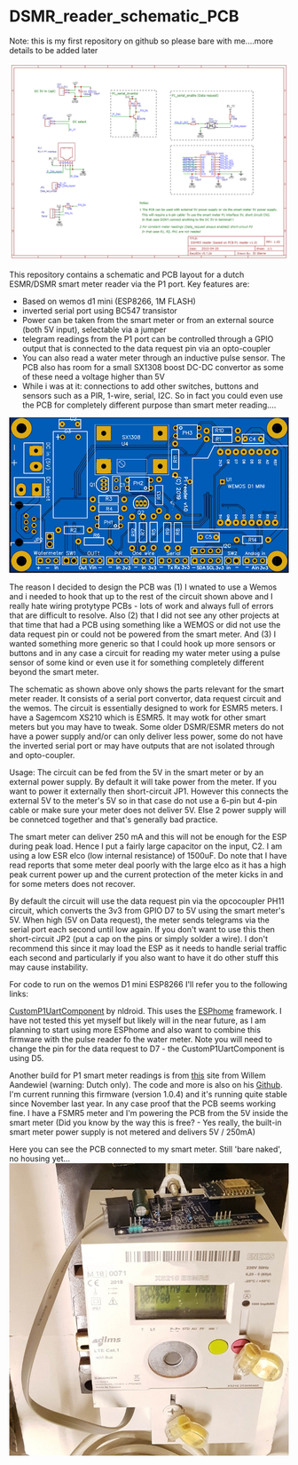 # DSMR_reader_schematic_PCB

Note: this is my first repository on github so please bare with me....more details to be added later

![alt text](Schematic_DSMR_reader_only_PCB_v1.0.png "Smart meter P1 port reader schematic")

This repository contains a schematic and PCB layout for a dutch ESMR/DSMR smart meter reader via the P1 port. Key features are:
- Based on wemos d1 mini (ESP8266, 1M FLASH)
- inverted serial port using BC547 transistor
- Power can be taken from the smart meter or from an external source (both 5V input), selectable via a jumper
- telegram readings from the P1 port can be controlled through a GPIO output that is connected to the data request pin via an opto-coupler
- You can also read a water meter through an inductive pulse sensor. The PCB also has room for a small SX1308 boost DC-DC convertor as some of these need a voltage higher than 5V
- While i was at it: connections to add other switches, buttons and sensors such as a PIR, 1-wire, serial, I2C. So in fact you could even use the PCB for completely different purpose than smart meter reading....


![alt text](files/DSMR5_reader_PCB_top_a.png "Smart meter P1 port reader PCB top side")

The reason I decided to design the PCB was (1) I wnated to use a Wemos and i needed to hook that up to the rest of the circuit shown above and I really hate wiring protytype PCBs - lots of work and always full of errors that are difficult to resolve. Also (2) that I did not see any other projects at that time that had a PCB using something like a WEMOS or did not use the data request pin or could not be powered from the smart meter. And (3) I wanted something more generic so that I could hook up more sensors or buttons and in any case a circuit for reading my water meter using a pulse sensor of some kind or even use it for something completely different beyond the smart meter.

The schematic as shown above only shows the parts relevant for the smart meter reader. It consists of a serial port convertor, data request circuit and the wemos. The circuit is essentially designed to work for ESMR5 meters. I have a Sagemcom XS210 which is ESMR5. It may wotk for other smart meters but you may have to tweak. Some older DSMR/ESMR meters do not have a power supply and/or can only deliver less power, some do not have the inverted serial port or may have outputs that are not isolated through and opto-coupler.

Usage:
The circuit can be fed from the 5V in the smart meter or by an external power supply. By default it will take power from the meter. If you want to power it externally then short-circuit JP1. However this connects the external 5V to the meter's 5V so in that case do not use a 6-pin but 4-pin cable or make sure your meter does not deliver 5V. Else 2 power supply will be connetced together and that's generally bad practice.

The smart meter can deliver 250 mA and this will not be enough for the ESP during peak load. Hence I put a fairly large capacitor on the input, C2. I am using a low ESR elco (low internal resistance) of 1500uF. Do note that I have read reports that some meter deal poorly with the large elco as it has a high peak current power up and the current protection of the meter kicks in and for some meters does not recover. 

By default the circuit will use the data request pin via the opcocoupler PH11 circuit, which converts the 3v3 from GPIO D7 to 5V using the smart meter's 5V. When high (5V on Data request), the meter sends telegrams via the serial port each second until low again. If you don't want to use this then short-circuit JP2 (put a cap on the pins or simply solder a wire). I don't recommend this since it may load the ESP as it needs to handle serial traffic each second and particularly if you also want to have it do other stuff this may cause instability.



For code to run on the wemos D1 mini ESP8266 I'll refer you to the following links:

[CustomP1UartComponent](https://github.com/nldroid/CustomP1UartComponent "CustomP1UartComponent by nldroid") by nldroid. This uses the [ESPhome](https://esphome.io/index.html) framework. I have not tested this yet myself but likely will in the near future, as I am planning to start using more ESPhome and also want to combine this firmware with the pulse reader fo the water meter. Note you will need to change the pin for the data request to D7 - the CustomP1UartComponent is using D5.

Another build for P1 smart meter readings is from [this](https://willem.aandewiel.nl/index.php/2019/04/09/dsmr-logger-v4-slimme-meter-uitlezer/) site from Willem Aandewiel (warning: Dutch only). The code and more is also on his [Github](https://github.com/mrWheel/DSMRloggerWS). I'm current running this firmware (version 1.0.4) and it's running quite stable since November last year. In any case proof that the PCB seems working fine. I have a FSMR5 meter and I'm powering the PCB from the 5V inside the smart meter (Did you know by the way this is free? - Yes really, the built-in smart meter power supply is not metered and delivers 5V / 250mA)

Here you can see the PCB connected to my smart meter. Still 'bare naked', no housing yet...
![alt text](files/smartmeter_reader_s.jpg "Smart meter P1 port reader PCB connected to Sagemcom XS210")



